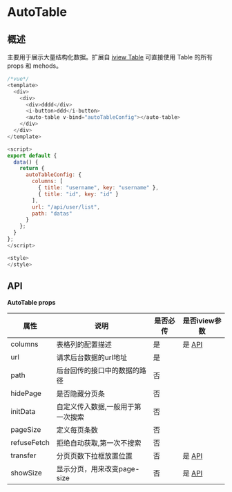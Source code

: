 # AutoTable

## 概述

主要用于展示大量结构化数据。扩展自 [iview Table](https://www.iviewui.com/components/table) 可直接使用 Table 的所有 props 和 mehods。

```javascript
/*vue*/
<template>
  <div>
    <div>
      <div>dddd</div>
      <i-button>ddd</i-button>
      <auto-table v-bind="autoTableConfig"></auto-table>
    </div>
  </div>
</template>

<script>
export default {
  data() {
    return {
      autoTableConfig: {
        columns: [
          { title: "username", key: "username" },
          { title: "id", key: "id" }
        ],
        url: "/api/user/list",
        path: "datas"
      }
    };
  }
};
</script>

<style>
</style>
```

## API

**AutoTable props**

| 属性        | 说明                              | 是否必传 | 是否iview参数                                                |
| ----------- | --------------------------------- | -------- | ------------------------------------------------------------ |
| columns     | 表格列的配置描述                  | 是       | 是 [API](https://www.iviewui.com/components/table#API)       |
| url         | 请求后台数据的url地址             | 是       |
| path        | 后台回传的接口中的数据的路径      | 否       |
| hidePage    | 是否隐藏分页条                    | 否       |
| initData    | 自定义传入数据,一般用于第一次搜索 | 否       |
| pageSize    | 定义每页条数                      | 否       |                                                              |
| refuseFetch | 拒绝自动获取,第一次不搜索         | 否       |
| transfer    | 分页页数下拉框放置位置            | 否       | 是 [API](https://www.iviewui.com/components/page#Page_props) |
| showSize    | 显示分页，用来改变page-size       | 否       | 是 [API](https://www.iviewui.com/components/page#Page_props) |
